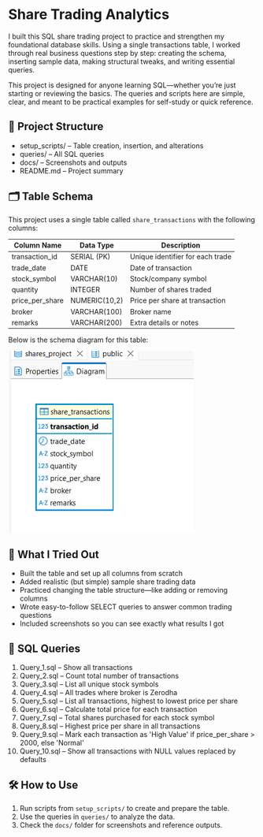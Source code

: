 # Share Trading Analytics 

I built this SQL share trading project to practice and strengthen my foundational database skills.
Using a single transactions table, I worked through real business questions step by step: creating the schema, inserting sample data, making structural tweaks, and writing essential queries.

This project is designed for anyone learning SQL—whether you’re just starting or reviewing the basics. The queries and scripts here are simple, clear, and meant to be practical examples for self-study or quick reference.


## 📁 Project Structure

- setup_scripts/  –  Table creation, insertion, and alterations
- queries/        –  All SQL queries
- docs/           –  Screenshots and outputs
- README.md       –  Project summary

## 🗂 Table Schema

This project uses a single table called `share_transactions` with the following columns:

| Column Name       | Data Type      | Description                        |
|-------------------|---------------|------------------------------------|
| transaction_id    | SERIAL (PK)   | Unique identifier for each trade   |
| trade_date        | DATE          | Date of transaction                |
| stock_symbol      | VARCHAR(10)   | Stock/company symbol               |
| quantity          | INTEGER       | Number of shares traded            |
| price_per_share   | NUMERIC(10,2) | Price per share at transaction     |
| broker            | VARCHAR(100)  | Broker name                        |
| remarks           | VARCHAR(200)  | Extra details or notes             |

Below is the schema diagram for this table:

![Table Schema](docs/visual_schema_diagram.png)

## 📘 What I Tried Out

- Built the table and set up all columns from scratch
- Added realistic (but simple) sample share trading data
- Practiced changing the table structure—like adding or removing columns
- Wrote easy-to-follow SELECT queries to answer common trading questions
- Included screenshots so you can see exactly what results I got

## 📜 SQL Queries

1. Query_1.sql – Show all transactions
2. Query_2.sql – Count total number of transactions
3. Query_3.sql – List all unique stock symbols
4. Query_4.sql – All trades where broker is Zerodha
5. Query_5.sql – List all transactions, highest to lowest price per share
6. Query_6.sql – Calculate total price for each transaction
7. Query_7.sql – Total shares purchased for each stock symbol
8. Query_8.sql – Highest price per share in all transactions
9. Query_9.sql – Mark each transaction as 'High Value' if price_per_share > 2000, else 'Normal'
10. Query_10.sql – Show all transactions with NULL values replaced by defaults

## 🛠️ How to Use

1. Run scripts from `setup_scripts/` to create and prepare the table.
2. Use the queries in `queries/` to analyze the data.
3. Check the `docs/` folder for screenshots and reference outputs.




